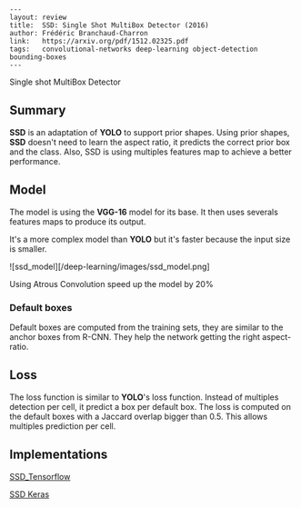 

```
---
layout: review
title:  SSD: Single Shot MultiBox Detector (2016)
author: Frédéric Branchaud-Charron
link:   https://arxiv.org/pdf/1512.02325.pdf
tags:   convolutional-networks deep-learning object-detection bounding-boxes
---
```

Single shot MultiBox Detector

## Summary

**SSD** is an adaptation of **YOLO** to support prior shapes. Using prior shapes, **SSD** doesn't need to learn the aspect ratio, it predicts the correct prior box and the class. Also, SSD is using multiples features map to achieve a better performance.

## Model

The model is using the **VGG-16** model for its base. It then uses severals features maps to produce its output.

It's a more complex model than **YOLO** but it's faster because the input size is smaller. 

![ssd_model][/deep-learning/images/ssd_model.png]



Using Atrous Convolution speed up the model by 20%

### Default boxes

Default boxes are computed from the training sets, they are similar to the anchor boxes from R-CNN. They help the network getting the right aspect-ratio.



## Loss

The loss function is similar to **YOLO**'s loss function. Instead of multiples detection per cell, it predict a box per default box. The loss is computed on the default boxes with a Jaccard overlap bigger than 0.5. This allows multiples prediction per cell. 



## Implementations

[SSD_Tensorflow](https://github.com/seann999/ssd_tensorflow)

[SSD Keras](https://github.com/rykov8/ssd_keras)





